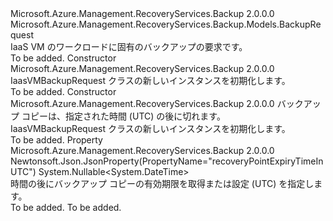 <Type Name="IaasVMBackupRequest" FullName="Microsoft.Azure.Management.RecoveryServices.Backup.Models.IaasVMBackupRequest">
  <TypeSignature Language="C#" Value="public class IaasVMBackupRequest : Microsoft.Azure.Management.RecoveryServices.Backup.Models.BackupRequest" />
  <TypeSignature Language="ILAsm" Value=".class public auto ansi beforefieldinit IaasVMBackupRequest extends Microsoft.Azure.Management.RecoveryServices.Backup.Models.BackupRequest" />
  <TypeSignature Language="DocId" Value="T:Microsoft.Azure.Management.RecoveryServices.Backup.Models.IaasVMBackupRequest" />
  <TypeSignature Language="VB.NET" Value="Public Class IaasVMBackupRequest&#xA;Inherits BackupRequest" />
  <TypeSignature Language="F#" Value="type IaasVMBackupRequest = class&#xA;    inherit BackupRequest" />
  <AssemblyInfo>
    <AssemblyName>Microsoft.Azure.Management.RecoveryServices.Backup</AssemblyName>
    <AssemblyVersion>2.0.0.0</AssemblyVersion>
  </AssemblyInfo>
  <Base>
    <BaseTypeName>Microsoft.Azure.Management.RecoveryServices.Backup.Models.BackupRequest</BaseTypeName>
  </Base>
  <Interfaces />
  <Docs>
    <summary>
            IaaS VM のワークロードに固有のバックアップの要求です。
            </summary>
    <remarks>To be added.</remarks>
  </Docs>
  <Members>
    <Member MemberName=".ctor">
      <MemberSignature Language="C#" Value="public IaasVMBackupRequest ();" />
      <MemberSignature Language="ILAsm" Value=".method public hidebysig specialname rtspecialname instance void .ctor() cil managed" />
      <MemberSignature Language="DocId" Value="M:Microsoft.Azure.Management.RecoveryServices.Backup.Models.IaasVMBackupRequest.#ctor" />
      <MemberSignature Language="VB.NET" Value="Public Sub New ()" />
      <MemberType>Constructor</MemberType>
      <AssemblyInfo>
        <AssemblyName>Microsoft.Azure.Management.RecoveryServices.Backup</AssemblyName>
        <AssemblyVersion>2.0.0.0</AssemblyVersion>
      </AssemblyInfo>
      <Parameters />
      <Docs>
        <summary>
            IaasVMBackupRequest クラスの新しいインスタンスを初期化します。
            </summary>
        <remarks>To be added.</remarks>
      </Docs>
    </Member>
    <Member MemberName=".ctor">
      <MemberSignature Language="C#" Value="public IaasVMBackupRequest (Nullable&lt;DateTime&gt; recoveryPointExpiryTimeInUTC = null);" />
      <MemberSignature Language="ILAsm" Value=".method public hidebysig specialname rtspecialname instance void .ctor(valuetype System.Nullable`1&lt;valuetype System.DateTime&gt; recoveryPointExpiryTimeInUTC) cil managed" />
      <MemberSignature Language="DocId" Value="M:Microsoft.Azure.Management.RecoveryServices.Backup.Models.IaasVMBackupRequest.#ctor(System.Nullable{System.DateTime})" />
      <MemberSignature Language="VB.NET" Value="Public Sub New (Optional recoveryPointExpiryTimeInUTC As Nullable(Of DateTime) = null)" />
      <MemberSignature Language="F#" Value="new Microsoft.Azure.Management.RecoveryServices.Backup.Models.IaasVMBackupRequest : Nullable&lt;DateTime&gt; -&gt; Microsoft.Azure.Management.RecoveryServices.Backup.Models.IaasVMBackupRequest" Usage="new Microsoft.Azure.Management.RecoveryServices.Backup.Models.IaasVMBackupRequest recoveryPointExpiryTimeInUTC" />
      <MemberType>Constructor</MemberType>
      <AssemblyInfo>
        <AssemblyName>Microsoft.Azure.Management.RecoveryServices.Backup</AssemblyName>
        <AssemblyVersion>2.0.0.0</AssemblyVersion>
      </AssemblyInfo>
      <Parameters>
        <Parameter Name="recoveryPointExpiryTimeInUTC" Type="System.Nullable&lt;System.DateTime&gt;" />
      </Parameters>
      <Docs>
        <param name="recoveryPointExpiryTimeInUTC">バックアップ コピーは、指定された時間 (UTC) の後に切れます。</param>
        <summary>
            IaasVMBackupRequest クラスの新しいインスタンスを初期化します。
            </summary>
        <remarks>To be added.</remarks>
      </Docs>
    </Member>
    <Member MemberName="RecoveryPointExpiryTimeInUTC">
      <MemberSignature Language="C#" Value="public Nullable&lt;DateTime&gt; RecoveryPointExpiryTimeInUTC { get; set; }" />
      <MemberSignature Language="ILAsm" Value=".property instance valuetype System.Nullable`1&lt;valuetype System.DateTime&gt; RecoveryPointExpiryTimeInUTC" />
      <MemberSignature Language="DocId" Value="P:Microsoft.Azure.Management.RecoveryServices.Backup.Models.IaasVMBackupRequest.RecoveryPointExpiryTimeInUTC" />
      <MemberSignature Language="VB.NET" Value="Public Property RecoveryPointExpiryTimeInUTC As Nullable(Of DateTime)" />
      <MemberSignature Language="F#" Value="member this.RecoveryPointExpiryTimeInUTC : Nullable&lt;DateTime&gt; with get, set" Usage="Microsoft.Azure.Management.RecoveryServices.Backup.Models.IaasVMBackupRequest.RecoveryPointExpiryTimeInUTC" />
      <MemberType>Property</MemberType>
      <AssemblyInfo>
        <AssemblyName>Microsoft.Azure.Management.RecoveryServices.Backup</AssemblyName>
        <AssemblyVersion>2.0.0.0</AssemblyVersion>
      </AssemblyInfo>
      <Attributes>
        <Attribute>
          <AttributeName>Newtonsoft.Json.JsonProperty(PropertyName="recoveryPointExpiryTimeInUTC")</AttributeName>
        </Attribute>
      </Attributes>
      <ReturnValue>
        <ReturnType>System.Nullable&lt;System.DateTime&gt;</ReturnType>
      </ReturnValue>
      <Docs>
        <summary>
            時間の後にバックアップ コピーの有効期限を取得または設定 (UTC) を指定します。
            </summary>
        <value>To be added.</value>
        <remarks>To be added.</remarks>
      </Docs>
    </Member>
  </Members>
</Type>